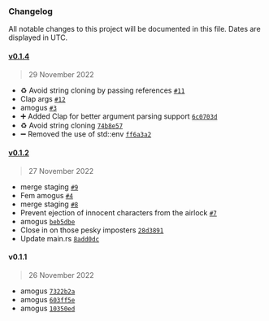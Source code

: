 ### Changelog

All notable changes to this project will be documented in this file. Dates are displayed in UTC.


#### [v0.1.4](https://github.com/0xhiro/amongrust/compare/v0.1.2...v0.1.4)

> 29 November 2022

- ♻️ Avoid string cloning by passing references [`#11`](https://github.com/0xhiro/amongrust/pull/11)
- Clap args [`#12`](https://github.com/0xhiro/amongrust/pull/12)
- amogus [`#3`](https://github.com/0xhiro/amongrust/pull/3)
- ➕ Added Clap for better argument parsing support [`6c0703d`](https://github.com/0xhiro/amongrust/commit/6c0703dd37a0b787c79bc282d44880c79b540104)
- ♻️ Avoid string cloning [`74b8e57`](https://github.com/0xhiro/amongrust/commit/74b8e570fb29364acf7ca0e8360ee3338e1fd6f2)
- ➖ Removed the use of std::env [`ff6a3a2`](https://github.com/0xhiro/amongrust/commit/ff6a3a2943d0f758feaab3c3aa5bb81db56cd200)

#### [v0.1.2](https://github.com/0xhiro/amongrust/compare/v0.1.1...v0.1.2)

> 27 November 2022

- merge staging [`#9`](https://github.com/0xhiro/amongrust/pull/9)
- Fem amogus [`#4`](https://github.com/0xhiro/amongrust/pull/4)
- merge staging [`#8`](https://github.com/0xhiro/amongrust/pull/8)
- Prevent ejection of innocent characters from the airlock [`#7`](https://github.com/0xhiro/amongrust/pull/7)
- amogus [`beb5dbe`](https://github.com/0xhiro/amongrust/commit/beb5dbe358f08c86169d7385d281d52c4a58d5de)
- Close in on those pesky imposters [`28d3891`](https://github.com/0xhiro/amongrust/commit/28d38917f204756e4e352d9f9538be8a44c7a85d)
- Update main.rs [`8add0dc`](https://github.com/0xhiro/amongrust/commit/8add0dc676c61e26533ff09cc56da33e3c428cbc)

#### v0.1.1

> 26 November 2022

- amogus [`7322b2a`](https://github.com/0xhiro/amongrust/commit/7322b2ad997d5a4c35e450f870f470f5a0a7a35a)
- amogus [`603ff5e`](https://github.com/0xhiro/amongrust/commit/603ff5e5fc346c8c559da4268cbdea98b25474bf)
- amogus [`10350ed`](https://github.com/0xhiro/amongrust/commit/10350edf5cac599496ba0998457a52a22f82a21f)
